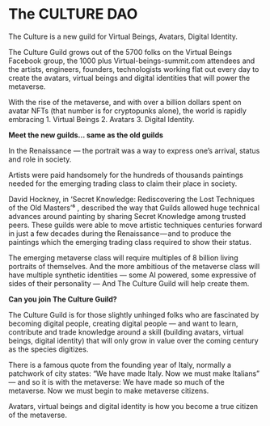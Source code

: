 # The CULTURE DAO

The Culture is a new guild for Virtual Beings, Avatars, Digital Identity.

The Culture Guild grows out of the 5700 folks on the Virtual Beings Facebook group, the 1000 plus Virtual-beings-summit.com attendees and the artists, engineers, founders, technologists working flat out every day to create the avatars, virtual beings and digital identities that will power the metaverse.

With the rise of the metaverse, and with over a billion dollars spent on avatar NFTs (that number is for cryptopunks alone), the world is rapidly embracing 1. Virtual Beings 2. Avatars 3. Digital Identity.


<b>Meet the new guilds… same as the old guilds</b>

In the Renaissance — the portrait was a way to express one’s arrival, status and role in society.

Artists were paid handsomely for the hundreds of thousands paintings needed for the emerging trading class to claim their place in society.

David Hockney, in ‘Secret Knowledge: Rediscovering the Lost Techniques of the Old Masters’⁶ , described the way that Guilds allowed huge technical advances around painting by sharing Secret Knowledge among trusted peers. These guilds were able to move artistic techniques centuries forward in just a few decades during the Renaissance — and to produce the paintings which the emerging trading class required to show their status.

The emerging metaverse class will require multiples of 8 billion living portraits of themselves. And the more ambitious of the metaverse class will have multiple synthetic identities — some AI powered, some expressive of sides of their personality — And The Culture Guild will help create them.

<b>Can you join The Culture Guild?</b>

The Culture Guild is for those slightly unhinged folks who are fascinated by becoming digital people, creating digital people — and want to learn, contribute and trade knowledge around a skill (building avatars, virtual beings, digital identity) that will only grow in value over the coming century as the species digitizes.

There is a famous quote from the founding year of Italy, normally a patchwork of city states: “We have made Italy. Now we must make Italians” — and so it is with the metaverse: We have made so much of the metaverse. Now we must begin to make metaverse citizens.

Avatars, virtual beings and digital identity is how you become a true citizen of the metaverse.
